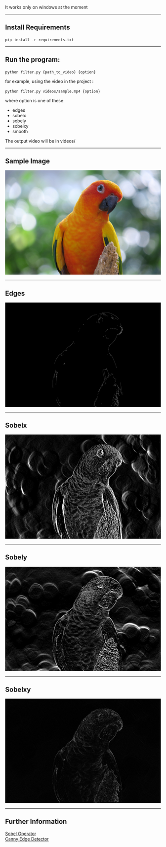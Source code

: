 It works only on windows at the moment <br> 

---
Install Requirements
---

`pip install -r requirements.txt`

---
Run the program:
---
`python filter.py {path_to_video} {option}`   

for example, using the video in the project :

`python filter.py videos/sample.mp4 {option}` 

where option is one of these:
 - edges
 - sobelx
 - sobely
 - sobelxy
 - smooth

The output video will be in videos/

--- 
Sample Image
---

![sample](resources/sample.jpg)

---
Edges
---

![edges](https://github.com/WildMix/opencvfilters/blob/main/resources/sample_edges.jpg)

---
Sobelx
---

![sobelx](https://github.com/WildMix/opencvfilters/blob/main/resources/sample_sobelx.jpg)

---
Sobely
---

![sobely](https://github.com/WildMix/opencvfilters/blob/main/resources/sample_sobely.jpg)

---
Sobelxy
---

![sobelxy](https://github.com/WildMix/opencvfilters/blob/main/resources/sample_sobelxy.jpg)

---
Further Information
---

[Sobel Operator](https://www.youtube.com/watch?v=uihBwtPIBxM)  
[Canny Edge Detector](https://www.youtube.com/watch?v=sRFM5IEqR2w)